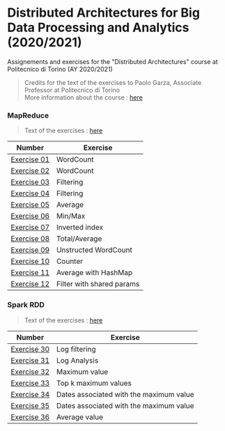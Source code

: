 # Distributed Architectures for Big Data Processing and Analytics (2020/2021) 
Assignements and exercises for the "Distributed Architectures" course at Politecnico di Torino (AY 2020/2021) 

> Credits for the text of the exercises to Paolo Garza, Associate Professor at Politecnico di Torino <br />
> More information about the course : [here](https://dbdmg.polito.it/wordpress/teaching/distributed-architectures-for-big-data-processing-and-analytics-2020-2021/)

### MapReduce
> Text of the exercises : [here](https://github.com/francescodisalvo05/polito-distributed-architectures/blob/main/Text/01_MapReduce_Exercises_BigData.pdf)

| Number  | Exercise |
| ------------- | ------------- |
| [Exercise 01](https://github.com/francescodisalvo05/polito-distributed-architectures/tree/main/MapReduce/ex_01)  | WordCount  |
| [Exercise 02](https://github.com/francescodisalvo05/polito-distributed-architectures/tree/main/MapReduce/ex_02)  | WordCount  |
| [Exercise 03](https://github.com/francescodisalvo05/polito-distributed-architectures/tree/main/MapReduce/ex_03)  | Filtering  |
| [Exercise 04](https://github.com/francescodisalvo05/polito-distributed-architectures/tree/main/MapReduce/ex_04)  | Filtering  |
| [Exercise 05](https://github.com/francescodisalvo05/polito-distributed-architectures/tree/main/MapReduce/ex_05)  | Average  |
| [Exercise 06](https://github.com/francescodisalvo05/polito-distributed-architectures/tree/main/MapReduce/ex_06)  | Min/Max  |
| [Exercise 07](https://github.com/francescodisalvo05/polito-distributed-architectures/tree/main/MapReduce/ex_07)  | Inverted index  |
| [Exercise 08](https://github.com/francescodisalvo05/polito-distributed-architectures/tree/main/MapReduce/ex_08)  | Total/Average  |
| [Exercise 09](https://github.com/francescodisalvo05/polito-distributed-architectures/tree/main/MapReduce/ex_09)  | Unstructed WordCount  |
| [Exercise 10](https://github.com/francescodisalvo05/polito-distributed-architectures/tree/main/MapReduce/ex_10)  | Counter  |
| [Exercise 11](https://github.com/francescodisalvo05/polito-distributed-architectures/tree/main/MapReduce/ex_11)  | Average with HashMap  |
| [Exercise 12](https://github.com/francescodisalvo05/polito-distributed-architectures/tree/main/MapReduce/ex_12)  | Filter with shared params |

### Spark RDD
> Text of the exercises : [here](https://github.com/francescodisalvo05/polito-distributed-architectures/blob/main/Text/02_Spark_Exercises_BigDataNB.pdf)

| Number  | Exercise |
| ------------- | ------------- |
| [Exercise 30](https://github.com/francescodisalvo05/polito-distributed-architectures/blob/main/Spark/SparkRDD/ex_30.ipynb)  | Log filtering  |
| [Exercise 31](https://github.com/francescodisalvo05/polito-distributed-architectures/blob/main/Spark/SparkRDD/ex_31.ipynb)  | Log Analysis  |
| [Exercise 32](https://github.com/francescodisalvo05/polito-distributed-architectures/blob/main/Spark/SparkRDD/ex_32.ipynb)  | Maximum value  |
| [Exercise 33](https://github.com/francescodisalvo05/polito-distributed-architectures/blob/main/Spark/SparkRDD/ex_33.ipynb)  | Top k maximum values  |
| [Exercise 34](https://github.com/francescodisalvo05/polito-distributed-architectures/blob/main/Spark/SparkRDD/ex_34.ipynb)  | Dates associated with the maximum value |
| [Exercise 35](https://github.com/francescodisalvo05/polito-distributed-architectures/blob/main/Spark/SparkRDD/ex_35.ipynb)  | Dates associated with the maximum value   |
| [Exercise 36](https://github.com/francescodisalvo05/polito-distributed-architectures/blob/main/Spark/SparkRDD/ex_36.ipynb)  | Average value  |
